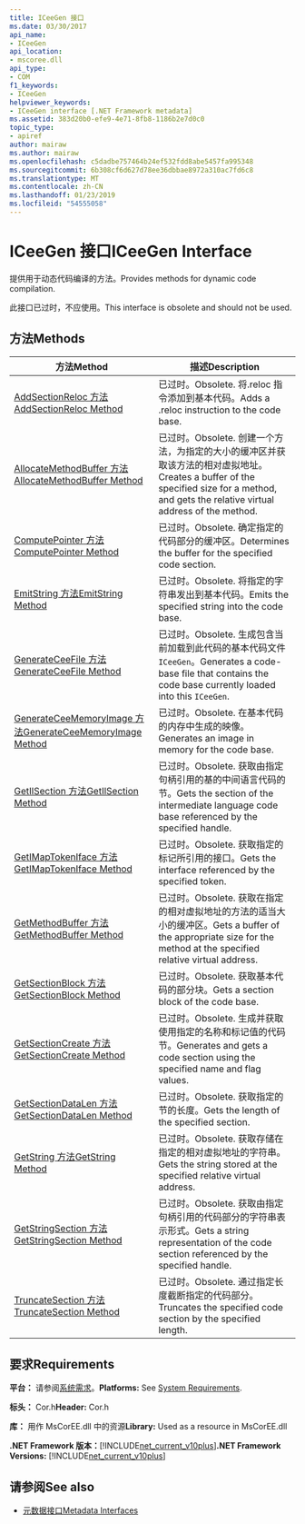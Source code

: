 ```yaml
---
title: ICeeGen 接口
ms.date: 03/30/2017
api_name:
- ICeeGen
api_location:
- mscoree.dll
api_type:
- COM
f1_keywords:
- ICeeGen
helpviewer_keywords:
- ICeeGen interface [.NET Framework metadata]
ms.assetid: 383d20b0-efe9-4e71-8fb8-1186b2e7d0c0
topic_type:
- apiref
author: mairaw
ms.author: mairaw
ms.openlocfilehash: c5dadbe757464b24ef532fdd8abe5457fa995348
ms.sourcegitcommit: 6b308cf6d627d78ee36dbbae8972a310ac7fd6c8
ms.translationtype: MT
ms.contentlocale: zh-CN
ms.lasthandoff: 01/23/2019
ms.locfileid: "54555058"
---
```

# <a name="iceegen-interface"></a><span data-ttu-id="8bf7c-102">ICeeGen 接口</span><span class="sxs-lookup"><span data-stu-id="8bf7c-102">ICeeGen Interface</span></span>
<span data-ttu-id="8bf7c-103">提供用于动态代码编译的方法。</span><span class="sxs-lookup"><span data-stu-id="8bf7c-103">Provides methods for dynamic code compilation.</span></span>  
  
 <span data-ttu-id="8bf7c-104">此接口已过时，不应使用。</span><span class="sxs-lookup"><span data-stu-id="8bf7c-104">This interface is obsolete and should not be used.</span></span>  
  
## <a name="methods"></a><span data-ttu-id="8bf7c-105">方法</span><span class="sxs-lookup"><span data-stu-id="8bf7c-105">Methods</span></span>  
  
|<span data-ttu-id="8bf7c-106">方法</span><span class="sxs-lookup"><span data-stu-id="8bf7c-106">Method</span></span>|<span data-ttu-id="8bf7c-107">描述</span><span class="sxs-lookup"><span data-stu-id="8bf7c-107">Description</span></span>|  
|------------|-----------------|  
|[<span data-ttu-id="8bf7c-108">AddSectionReloc 方法</span><span class="sxs-lookup"><span data-stu-id="8bf7c-108">AddSectionReloc Method</span></span>](../../../../docs/framework/unmanaged-api/metadata/iceegen-addsectionreloc-method.md)|<span data-ttu-id="8bf7c-109">已过时。</span><span class="sxs-lookup"><span data-stu-id="8bf7c-109">Obsolete.</span></span> <span data-ttu-id="8bf7c-110">将.reloc 指令添加到基本代码。</span><span class="sxs-lookup"><span data-stu-id="8bf7c-110">Adds a .reloc instruction to the code base.</span></span>|  
|[<span data-ttu-id="8bf7c-111">AllocateMethodBuffer 方法</span><span class="sxs-lookup"><span data-stu-id="8bf7c-111">AllocateMethodBuffer Method</span></span>](../../../../docs/framework/unmanaged-api/metadata/iceegen-allocatemethodbuffer-method.md)|<span data-ttu-id="8bf7c-112">已过时。</span><span class="sxs-lookup"><span data-stu-id="8bf7c-112">Obsolete.</span></span> <span data-ttu-id="8bf7c-113">创建一个方法，为指定的大小的缓冲区并获取该方法的相对虚拟地址。</span><span class="sxs-lookup"><span data-stu-id="8bf7c-113">Creates a buffer of the specified size for a method, and gets the relative virtual address of the method.</span></span>|  
|[<span data-ttu-id="8bf7c-114">ComputePointer 方法</span><span class="sxs-lookup"><span data-stu-id="8bf7c-114">ComputePointer Method</span></span>](../../../../docs/framework/unmanaged-api/metadata/iceegen-computepointer-method.md)|<span data-ttu-id="8bf7c-115">已过时。</span><span class="sxs-lookup"><span data-stu-id="8bf7c-115">Obsolete.</span></span> <span data-ttu-id="8bf7c-116">确定指定的代码部分的缓冲区。</span><span class="sxs-lookup"><span data-stu-id="8bf7c-116">Determines the buffer for the specified code section.</span></span>|  
|[<span data-ttu-id="8bf7c-117">EmitString 方法</span><span class="sxs-lookup"><span data-stu-id="8bf7c-117">EmitString Method</span></span>](../../../../docs/framework/unmanaged-api/metadata/iceegen-emitstring-method.md)|<span data-ttu-id="8bf7c-118">已过时。</span><span class="sxs-lookup"><span data-stu-id="8bf7c-118">Obsolete.</span></span> <span data-ttu-id="8bf7c-119">将指定的字符串发出到基本代码。</span><span class="sxs-lookup"><span data-stu-id="8bf7c-119">Emits the specified string into the code base.</span></span>|  
|[<span data-ttu-id="8bf7c-120">GenerateCeeFile 方法</span><span class="sxs-lookup"><span data-stu-id="8bf7c-120">GenerateCeeFile Method</span></span>](../../../../docs/framework/unmanaged-api/metadata/iceegen-generateceefile-method.md)|<span data-ttu-id="8bf7c-121">已过时。</span><span class="sxs-lookup"><span data-stu-id="8bf7c-121">Obsolete.</span></span> <span data-ttu-id="8bf7c-122">生成包含当前加载到此代码的基本代码文件`ICeeGen`。</span><span class="sxs-lookup"><span data-stu-id="8bf7c-122">Generates a code-base file that contains the code base currently loaded into this `ICeeGen`.</span></span>|  
|[<span data-ttu-id="8bf7c-123">GenerateCeeMemoryImage 方法</span><span class="sxs-lookup"><span data-stu-id="8bf7c-123">GenerateCeeMemoryImage Method</span></span>](../../../../docs/framework/unmanaged-api/metadata/iceegen-generateceememoryimage-method.md)|<span data-ttu-id="8bf7c-124">已过时。</span><span class="sxs-lookup"><span data-stu-id="8bf7c-124">Obsolete.</span></span> <span data-ttu-id="8bf7c-125">在基本代码的内存中生成的映像。</span><span class="sxs-lookup"><span data-stu-id="8bf7c-125">Generates an image in memory for the code base.</span></span>|  
|[<span data-ttu-id="8bf7c-126">GetIlSection 方法</span><span class="sxs-lookup"><span data-stu-id="8bf7c-126">GetIlSection Method</span></span>](../../../../docs/framework/unmanaged-api/metadata/iceegen-getilsection-method.md)|<span data-ttu-id="8bf7c-127">已过时。</span><span class="sxs-lookup"><span data-stu-id="8bf7c-127">Obsolete.</span></span> <span data-ttu-id="8bf7c-128">获取由指定句柄引用的基的中间语言代码的节。</span><span class="sxs-lookup"><span data-stu-id="8bf7c-128">Gets the section of the intermediate language code base referenced by the specified handle.</span></span>|  
|[<span data-ttu-id="8bf7c-129">GetIMapTokenIface 方法</span><span class="sxs-lookup"><span data-stu-id="8bf7c-129">GetIMapTokenIface Method</span></span>](../../../../docs/framework/unmanaged-api/metadata/iceegen-getimaptokeniface-method.md)|<span data-ttu-id="8bf7c-130">已过时。</span><span class="sxs-lookup"><span data-stu-id="8bf7c-130">Obsolete.</span></span> <span data-ttu-id="8bf7c-131">获取指定的标记所引用的接口。</span><span class="sxs-lookup"><span data-stu-id="8bf7c-131">Gets the interface referenced by the specified token.</span></span>|  
|[<span data-ttu-id="8bf7c-132">GetMethodBuffer 方法</span><span class="sxs-lookup"><span data-stu-id="8bf7c-132">GetMethodBuffer Method</span></span>](../../../../docs/framework/unmanaged-api/metadata/iceegen-getmethodbuffer-method.md)|<span data-ttu-id="8bf7c-133">已过时。</span><span class="sxs-lookup"><span data-stu-id="8bf7c-133">Obsolete.</span></span> <span data-ttu-id="8bf7c-134">获取在指定的相对虚拟地址的方法的适当大小的缓冲区。</span><span class="sxs-lookup"><span data-stu-id="8bf7c-134">Gets a buffer of the appropriate size for the method at the specified relative virtual address.</span></span>|  
|[<span data-ttu-id="8bf7c-135">GetSectionBlock 方法</span><span class="sxs-lookup"><span data-stu-id="8bf7c-135">GetSectionBlock Method</span></span>](../../../../docs/framework/unmanaged-api/metadata/iceegen-getsectionblock-method.md)|<span data-ttu-id="8bf7c-136">已过时。</span><span class="sxs-lookup"><span data-stu-id="8bf7c-136">Obsolete.</span></span> <span data-ttu-id="8bf7c-137">获取基本代码的部分块。</span><span class="sxs-lookup"><span data-stu-id="8bf7c-137">Gets a section block of the code base.</span></span>|  
|[<span data-ttu-id="8bf7c-138">GetSectionCreate 方法</span><span class="sxs-lookup"><span data-stu-id="8bf7c-138">GetSectionCreate Method</span></span>](../../../../docs/framework/unmanaged-api/metadata/iceegen-getsectioncreate-method.md)|<span data-ttu-id="8bf7c-139">已过时。</span><span class="sxs-lookup"><span data-stu-id="8bf7c-139">Obsolete.</span></span> <span data-ttu-id="8bf7c-140">生成并获取使用指定的名称和标记值的代码节。</span><span class="sxs-lookup"><span data-stu-id="8bf7c-140">Generates and gets a code section using the specified name and flag values.</span></span>|  
|[<span data-ttu-id="8bf7c-141">GetSectionDataLen 方法</span><span class="sxs-lookup"><span data-stu-id="8bf7c-141">GetSectionDataLen Method</span></span>](../../../../docs/framework/unmanaged-api/metadata/iceegen-getsectiondatalen-method.md)|<span data-ttu-id="8bf7c-142">已过时。</span><span class="sxs-lookup"><span data-stu-id="8bf7c-142">Obsolete.</span></span> <span data-ttu-id="8bf7c-143">获取指定的节的长度。</span><span class="sxs-lookup"><span data-stu-id="8bf7c-143">Gets the length of the specified section.</span></span>|  
|[<span data-ttu-id="8bf7c-144">GetString 方法</span><span class="sxs-lookup"><span data-stu-id="8bf7c-144">GetString Method</span></span>](../../../../docs/framework/unmanaged-api/metadata/iceegen-getstring-method.md)|<span data-ttu-id="8bf7c-145">已过时。</span><span class="sxs-lookup"><span data-stu-id="8bf7c-145">Obsolete.</span></span> <span data-ttu-id="8bf7c-146">获取存储在指定的相对虚拟地址的字符串。</span><span class="sxs-lookup"><span data-stu-id="8bf7c-146">Gets the string stored at the specified relative virtual address.</span></span>|  
|[<span data-ttu-id="8bf7c-147">GetStringSection 方法</span><span class="sxs-lookup"><span data-stu-id="8bf7c-147">GetStringSection Method</span></span>](../../../../docs/framework/unmanaged-api/metadata/iceegen-getstringsection-method.md)|<span data-ttu-id="8bf7c-148">已过时。</span><span class="sxs-lookup"><span data-stu-id="8bf7c-148">Obsolete.</span></span> <span data-ttu-id="8bf7c-149">获取由指定句柄引用的代码部分的字符串表示形式。</span><span class="sxs-lookup"><span data-stu-id="8bf7c-149">Gets a string representation of the code section referenced by the specified handle.</span></span>|  
|[<span data-ttu-id="8bf7c-150">TruncateSection 方法</span><span class="sxs-lookup"><span data-stu-id="8bf7c-150">TruncateSection Method</span></span>](../../../../docs/framework/unmanaged-api/metadata/iceegen-truncatesection-method.md)|<span data-ttu-id="8bf7c-151">已过时。</span><span class="sxs-lookup"><span data-stu-id="8bf7c-151">Obsolete.</span></span> <span data-ttu-id="8bf7c-152">通过指定长度截断指定的代码部分。</span><span class="sxs-lookup"><span data-stu-id="8bf7c-152">Truncates the specified code section by the specified length.</span></span>|  
  
## <a name="requirements"></a><span data-ttu-id="8bf7c-153">要求</span><span class="sxs-lookup"><span data-stu-id="8bf7c-153">Requirements</span></span>  
 <span data-ttu-id="8bf7c-154">**平台：** 请参阅[系统需求](../../../../docs/framework/get-started/system-requirements.md)。</span><span class="sxs-lookup"><span data-stu-id="8bf7c-154">**Platforms:** See [System Requirements](../../../../docs/framework/get-started/system-requirements.md).</span></span>  
  
 <span data-ttu-id="8bf7c-155">**标头：** Cor.h</span><span class="sxs-lookup"><span data-stu-id="8bf7c-155">**Header:** Cor.h</span></span>  
  
 <span data-ttu-id="8bf7c-156">**库：** 用作 MsCorEE.dll 中的资源</span><span class="sxs-lookup"><span data-stu-id="8bf7c-156">**Library:** Used as a resource in MsCorEE.dll</span></span>  
  
 <span data-ttu-id="8bf7c-157">**.NET Framework 版本：**[!INCLUDE[net_current_v10plus](../../../../includes/net-current-v10plus-md.md)]</span><span class="sxs-lookup"><span data-stu-id="8bf7c-157">**.NET Framework Versions:** [!INCLUDE[net_current_v10plus](../../../../includes/net-current-v10plus-md.md)]</span></span>  
  
## <a name="see-also"></a><span data-ttu-id="8bf7c-158">请参阅</span><span class="sxs-lookup"><span data-stu-id="8bf7c-158">See also</span></span>
- [<span data-ttu-id="8bf7c-159">元数据接口</span><span class="sxs-lookup"><span data-stu-id="8bf7c-159">Metadata Interfaces</span></span>](../../../../docs/framework/unmanaged-api/metadata/metadata-interfaces.md)
